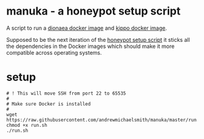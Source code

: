 manuka - a honeypot setup script
======

A script to run a [dionaea docker image](https://registry.hub.docker.com/u/andrewmichaelsmith/docker-dionaea/) and [kippo docker image](https://registry.hub.docker.com/u/andrewmichaelsmith/docker-kippo).

Supposed to be the next iteration of the [honeypot setup script](https://github.com/andrewmichaelsmith/honeypot-setup-script/) it sticks all the dependencies in the Docker images which should make it more compatible across operating systems.

setup
======
```
# ! This will move SSH from port 22 to 65535
#
# Make sure Docker is installed
#
wget https://raw.githubusercontent.com/andrewmichaelsmith/manuka/master/run.sh
chmod +x run.sh
./run.sh
```
